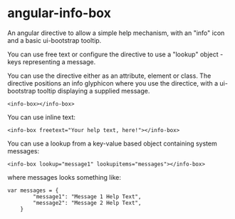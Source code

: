 # angular-info-box


An angular directive to allow a simple help mechanism, with an "info" icon and a basic ui-bootstrap tooltip.

You can use free text or configure the directive to use a "lookup" object - keys representing a message.

You can use the directive either as an attribute, element or class. The directive positions an info glyphicon where you use the directice, with a ui-bootstrap tooltip displaying a supplied message.

```<info-box></info-box>```

You can use inline text:

```<info-box freetext="Your help text, here!"></info-box>```

You can use a lookup from a key-value based object containing system messages:

```<info-box lookup="message1" lookupitems="messages"></info-box>```

where messages looks something like:

```
var messages = {
        "message1": "Message 1 Help Text",
        "message2": "Message 2 Help Text",
    }
```